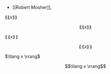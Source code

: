
* [[Robert Mosher]],

$\lang\lang x \rang\rang$

$$\lang\lang x \rang\rang$$

$\lang\!\lang x \rang\!\rang$

$$\lang\!\lang x \rang\!\rang$$

$\llang x \rrang$

$$\llang x \rrang$$
